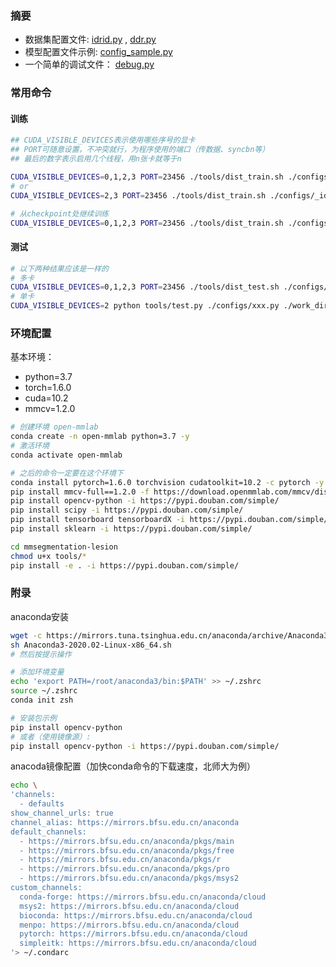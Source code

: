 ### 摘要

- 数据集配置文件:
  [idrid.py](configs/_base_/datasets/idrid.py)
  ,
  [ddr.py](configs/_base_/datasets/ddr.py)
- 模型配置文件示例:
  [config_sample.py](configs/_idrid_/config_sample.py)
- 一个简单的调试文件：
  [debug.py](configs/_idrid_/debug.py)
  
### 常用命令
#### 训练
```sh
## CUDA_VISIBLE_DEVICES表示使用哪些序号的显卡
## PORT可随意设置，不冲突就行，为程序使用的端口（传数据、syncbn等）
## 最后的数字表示启用几个线程，用n张卡就等于n

CUDA_VISIBLE_DEVICES=0,1,2,3 PORT=23456 ./tools/dist_train.sh ./configs/_idrid_/fcn_hr48_40k_idrid_bdice.py 4
# or
CUDA_VISIBLE_DEVICES=2,3 PORT=23456 ./tools/dist_train.sh ./configs/_idrid_/debug.py 2

# 从checkpoint处继续训练
CUDA_VISIBLE_DEVICES=0,1,2,3 PORT=23456 ./tools/dist_train.sh ./configs/_idrid_/fcn_hr48_40k_idrid_bdice.py 4 --resume-from ./workdirs/xxx.pth
```

#### 测试
```sh
# 以下两种结果应该是一样的
# 多卡
CUDA_VISIBLE_DEVICES=0,1,2,3 PORT=23456 ./tools/dist_test.sh ./configs/xxx.py ./work_dirs/xxx/xxx.pth 4 --eval-mIoU
# 单卡
CUDA_VISIBLE_DEVICES=2 python tools/test.py ./configs/xxx.py ./work_dirs/xxx/xxx.pth --eval mIoU
```


### 环境配置

基本环境：

- python=3.7
- torch=1.6.0
- cuda=10.2
- mmcv=1.2.0

```sh
# 创建环境 open-mmlab
conda create -n open-mmlab python=3.7 -y
# 激活环境
conda activate open-mmlab

# 之后的命令一定要在这个环境下
conda install pytorch=1.6.0 torchvision cudatoolkit=10.2 -c pytorch -y
pip install mmcv-full==1.2.0 -f https://download.openmmlab.com/mmcv/dist/cu102/torch1.6.0/index.html -i https://pypi.douban.com/simple/
pip install opencv-python -i https://pypi.douban.com/simple/
pip install scipy -i https://pypi.douban.com/simple/
pip install tensorboard tensorboardX -i https://pypi.douban.com/simple/
pip install sklearn -i https://pypi.douban.com/simple/

cd mmsegmentation-lesion
chmod u+x tools/*
pip install -e . -i https://pypi.douban.com/simple/
```

### 附录

anaconda安装

```sh
wget -c https://mirrors.tuna.tsinghua.edu.cn/anaconda/archive/Anaconda3-2020.02-Linux-x86_64.sh
sh Anaconda3-2020.02-Linux-x86_64.sh
# 然后按提示操作

# 添加环境变量
echo 'export PATH=/root/anaconda3/bin:$PATH' >> ~/.zshrc
source ~/.zshrc
conda init zsh

# 安装包示例
pip install opencv-python
# 或者（使用镜像源）:
pip install opencv-python -i https://pypi.douban.com/simple/
```

anacoda镜像配置（加快conda命令的下载速度，北师大为例）

```sh
echo \
'channels:
  - defaults
show_channel_urls: true
channel_alias: https://mirrors.bfsu.edu.cn/anaconda
default_channels:
  - https://mirrors.bfsu.edu.cn/anaconda/pkgs/main
  - https://mirrors.bfsu.edu.cn/anaconda/pkgs/free
  - https://mirrors.bfsu.edu.cn/anaconda/pkgs/r
  - https://mirrors.bfsu.edu.cn/anaconda/pkgs/pro
  - https://mirrors.bfsu.edu.cn/anaconda/pkgs/msys2
custom_channels:
  conda-forge: https://mirrors.bfsu.edu.cn/anaconda/cloud
  msys2: https://mirrors.bfsu.edu.cn/anaconda/cloud
  bioconda: https://mirrors.bfsu.edu.cn/anaconda/cloud
  menpo: https://mirrors.bfsu.edu.cn/anaconda/cloud
  pytorch: https://mirrors.bfsu.edu.cn/anaconda/cloud
  simpleitk: https://mirrors.bfsu.edu.cn/anaconda/cloud
'> ~/.condarc
```
